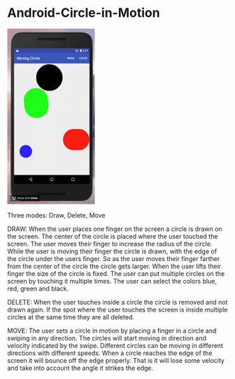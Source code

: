 # Android-Circle-in-Motion

<img src="https://github.com/OshinMundada/Android-Circle-in-Motion/blob/master/android_moving_circle.gif" data-canonical-src="https://github.com/OshinMundada/Android-Circle-in-Motion/blob/master/android_moving_circle.gif" width="200" height="400" />

Three modes: Draw, Delete, Move

DRAW: When the user places one finger on the screen a circle is drawn on the screen. The center of the circle is
placed where the user touched the screen. The user moves their finger to increase the radius
of the circle. While the user is moving their finger the circle is drawn, with the edge of the circle
under the users finger. So as the user moves their finger farther from the center of the circle
the circle gets larger. When the user lifts their finger the size of the circle is fixed. The user can
put multiple circles on the screen by touching it multiple times.
The user can select the colors blue, red, green and black. 

DELETE: When the user touches inside a circle the circle is removed and not drawn again. If the spot where the user touches the screen is inside
multiple circles at the same time they are all deleted.

MOVE: The user sets a circle in motion by placing
a finger in a circle and swiping in any direction. The circles will start moving in direction and
velocity indicated by the swipe. Different circles can be moving in different directions with
different speeds. When a circle reaches the edge of the screen it will bounce off the edge
properly. That is it will lose some velocity and take into account the angle it strikes the edge. 
